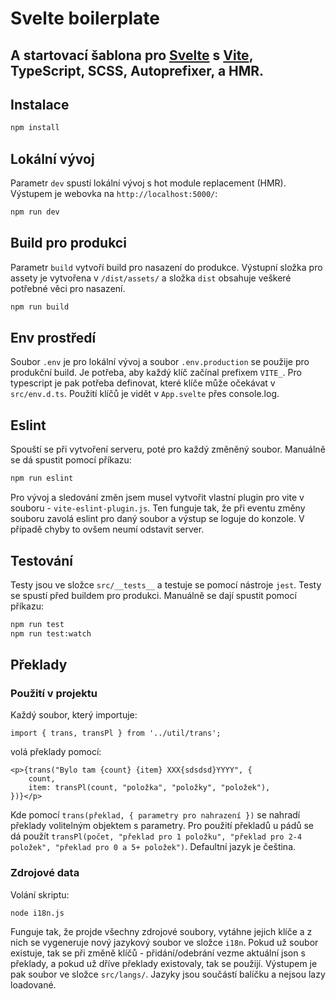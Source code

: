 # Svelte boilerplate

A startovací šablona pro [Svelte](https://svelte.dev) s [Vite](https://vitejs.dev/),
TypeScript, SCSS, Autoprefixer, a HMR.
---

## Instalace

```bash
npm install
```
## Lokální vývoj

Parametr `dev` spustí lokální vývoj s hot module replacement (HMR). Výstupem je webovka na `http://localhost:5000/`:

```bash
npm run dev
```

## Build pro produkci

Parametr `build` vytvoří build pro nasazení do produkce. Výstupní složka pro assety je vytvořena v `/dist/assets/` a složka `dist` obsahuje veškeré potřebné věci pro nasazení.

```bash
npm run build
```

## Env prostředí

Soubor `.env` je pro lokální vývoj a soubor `.env.production` se použije pro produkční build. Je potřeba, aby každý klíč začínal prefixem `VITE_`.
Pro typescript je pak potřeba definovat, které klíče může očekávat v `src/env.d.ts`. Použití klíčů je vidět v `App.svelte` přes console.log.


## Eslint

Spouští se při vytvoření serveru, poté pro každý změněný soubor. Manuálně se dá spustit pomocí příkazu:

```bash
npm run eslint
```

Pro vývoj a sledování změn jsem musel vytvořit vlastní plugin pro vite v souboru - `vite-eslint-plugin.js`.
Ten funguje tak, že při eventu změny souboru zavolá eslint pro daný soubor a výstup se loguje do konzole.
V případě chyby to ovšem neumí odstavit server.

## Testování

Testy jsou ve složce `src/__tests__` a testuje se pomocí nástroje `jest`. Testy se spustí před buildem pro produkci.
Manuálně se dají spustit pomocí příkazu:

```bash
npm run test
npm run test:watch
```

## Překlady

### Použití v projektu

Každý soubor, který importuje:
```
import { trans, transPl } from '../util/trans';
```
volá překlady pomocí:
```
<p>{trans("Bylo tam {count} {item} XXX{sdsdsd}YYYY", {
	count,
	item: transPl(count, "položka", "položky", "položek"),
})}</p>
```
Kde pomocí `trans(překlad, { parametry pro nahrazení })` se nahradí překlady volitelným objektem s parametry.
Pro použití překladů u pádů se dá použít `transPl(počet, "překlad pro 1 položku", "překlad pro 2-4 položek", "překlad pro 0 a 5+ položek")`.
Defaultní jazyk je čeština.

### Zdrojové data

Volání skriptu:

```
node i18n.js
```

Funguje tak, že projde všechny zdrojové soubory, vytáhne jejich klíče a z nich se vygeneruje nový jazykový soubor ve složce `i18n`.
Pokud už soubor existuje, tak se při změně klíčů - přidání/odebrání vezme aktuální json s překlady, a pokud už dříve překlady existovaly, tak se použijí.
Výstupem je pak soubor ve složce `src/langs/`. Jazyky jsou součástí balíčku a nejsou lazy loadované.
